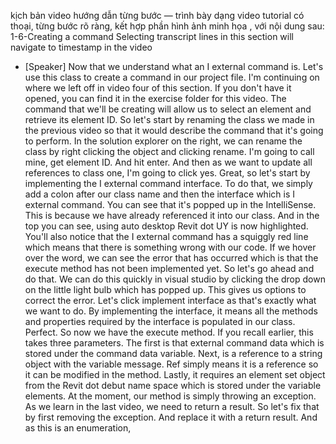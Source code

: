 kịch bản video hướng dẫn từng bước — trình bày dạng video tutorial có thoại, từng bước rõ ràng, kết hợp phần hình ảnh minh họa , với nội dung sau: 
1-6-Creating a command
Selecting transcript lines in this section will navigate to timestamp in the video
- [Speaker] Now that we understand what an I external command is. Let's use this class to create a command in our project file. I'm continuing on where we left off in video four of this section. If you don't have it opened, you can find it in the exercise folder for this video. The command that we'll be creating will allow us to select an element and retrieve its element ID. So let's start by renaming the class we made in the previous video so that it would describe the command that it's going to perform. In the solution explorer on the right, we can rename the class by right clicking the object and clicking rename. I'm going to call mine, get element ID. And hit enter. And then as we want to update all references to class one, I'm going to click yes. Great, so let's start by implementing the I external command interface. To do that, we simply add a colon after our class name and then the interface which is I external command. You can see that it's popped up in the IntelliSense. This is because we have already referenced it into our class. And in the top you can see, using auto desktop Revit dot UY is now highlighted. You'll also notice that the I external command has a squiggly red line which means that there is something wrong with our code. If we hover over the word, we can see the error that has occurred which is that the execute method has not been implemented yet. So let's go ahead and do that. We can do this quickly in visual studio by clicking the drop down on the little light bulb which has popped up. This gives us options to correct the error. Let's click implement interface as that's exactly what we want to do. By implementing the interface, it means all the methods and properties required by the interface is populated in our class. Perfect. So now we have the execute method. If you recall earlier, this takes three parameters. The first is that external command data which is stored under the command data variable. Next, is a reference to a string object with the variable message. Ref simply means it is a reference so it can be modified in the method. Lastly, it requires an element set object from the Revit dot debut name space which is stored under the variable elements. At the moment, our method is simply throwing an exception. As we learn in the last video, we need to return a result. So let's fix that by first removing the exception. And replace it with a return result. And as this is an enumeration, 